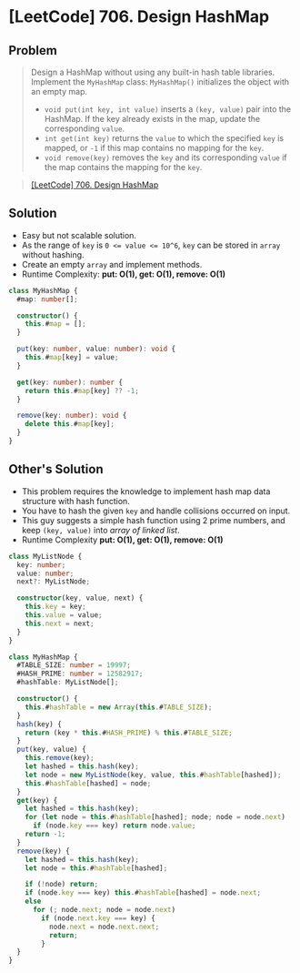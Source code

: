 # [LeetCode] 706. Design HashMap

## Problem

> Design a HashMap without using any built-in hash table libraries.
> Implement the `MyHashMap` class:
> `MyHashMap()` initializes the object with an empty map.
>
> - `void put(int key, int value)` inserts a `(key, value)` pair into the HashMap. If the key already exists in the map, update the corresponding `value`.
> - `int get(int key)` returns the `value` to which the specified `key` is mapped, or `-1` if this map contains no mapping for the `key`.
> - `void remove(key)` removes the `key` and its corresponding `value` if the map contains the mapping for the `key`.

> [[LeetCode] 706. Design HashMap](https://leetcode.com/problems/design-hashmap/?envType=study-plan&id=data-structure-ii)

## Solution

- Easy but not scalable solution.
- As the range of `key` is `0 <= value <= 10^6`, `key` can be stored in `array` without hashing.
- Create an empty `array` and implement methods.
- Runtime Complexity: **put: O(1), get: O(1), remove: O(1)**

```typescript
class MyHashMap {
  #map: number[];

  constructor() {
    this.#map = [];
  }

  put(key: number, value: number): void {
    this.#map[key] = value;
  }

  get(key: number): number {
    return this.#map[key] ?? -1;
  }

  remove(key: number): void {
    delete this.#map[key];
  }
}
```

## Other's Solution

- This problem requires the knowledge to implement hash map data structure with hash function.
- You have to hash the given `key` and handle collisions occurred on input.
- This guy suggests a simple hash function using 2 prime numbers, and keep `(key, value)` into _array of linked list_.
- Runtime Complexity **put: O(1), get: O(1), remove: O(1)**

```typescript
class MyListNode {
  key: number;
  value: number;
  next?: MyListNode;

  constructor(key, value, next) {
    this.key = key;
    this.value = value;
    this.next = next;
  }
}

class MyHashMap {
  #TABLE_SIZE: number = 19997;
  #HASH_PRIME: number = 12582917;
  #hashTable: MyListNode[];

  constructor() {
    this.#hashTable = new Array(this.#TABLE_SIZE);
  }
  hash(key) {
    return (key * this.#HASH_PRIME) % this.#TABLE_SIZE;
  }
  put(key, value) {
    this.remove(key);
    let hashed = this.hash(key);
    let node = new MyListNode(key, value, this.#hashTable[hashed]);
    this.#hashTable[hashed] = node;
  }
  get(key) {
    let hashed = this.hash(key);
    for (let node = this.#hashTable[hashed]; node; node = node.next)
      if (node.key === key) return node.value;
    return -1;
  }
  remove(key) {
    let hashed = this.hash(key);
    let node = this.#hashTable[hashed];

    if (!node) return;
    if (node.key === key) this.#hashTable[hashed] = node.next;
    else
      for (; node.next; node = node.next)
        if (node.next.key === key) {
          node.next = node.next.next;
          return;
        }
  }
}
```
